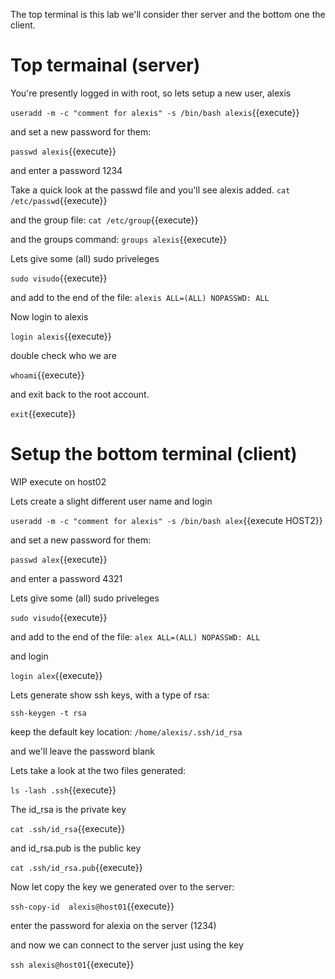The top terminal is this lab we'll consider ther server and the bottom one the client.


# Top termainal (server)

You're presently logged in with root, so lets setup a new user, alexis

`useradd -m -c "comment for alexis" -s /bin/bash alexis`{{execute}}

and set a new password for them:

`passwd alexis`{{execute}}

and enter a password 1234

Take a quick look at the passwd file and you'll see alexis added.
`cat /etc/passwd`{{execute}}

and the group file:
`cat /etc/group`{{execute}}

and the groups command:
`groups alexis`{{execute}}


Lets give some (all) sudo priveleges

`sudo visudo`{{execute}}

and add to  the end of the file:
`alexis ALL=(ALL) NOPASSWD: ALL`

Now login to alexis

`login alexis`{{execute}}

double check who we are

`whoami`{{execute}}

and exit back to the root account.

`exit`{{execute}}

# Setup the bottom terminal (client)


WIP  execute on host02 

Lets create a slight different user name and login


`useradd -m -c "comment for alexis" -s /bin/bash alex`{{execute HOST2}}

and set a new password for them:

`passwd alex`{{execute}}

and enter a password 4321

Lets give some (all) sudo priveleges

`sudo visudo`{{execute}}

and add to  the end of the file:
`alex ALL=(ALL) NOPASSWD: ALL`

and login

`login alex`{{execute}}

Lets generate show ssh keys, with a type of rsa:

`ssh-keygen -t rsa`

keep the default key location:  `/home/alexis/.ssh/id_rsa`

and we'll leave the password blank

Lets take a look at the two files generated:

`ls -lash .ssh`{{execute}}

The id_rsa is the private key

`cat .ssh/id_rsa`{{execute}}

and id_rsa.pub is the public key

`cat .ssh/id_rsa.pub`{{execute}}

Now let copy the key we generated over to the server:

`ssh-copy-id  alexis@host01`{{execute}}

enter the password for alexia on the server (1234)

and now we can connect to the server just using the key

`ssh alexis@host01`{{execute}}



